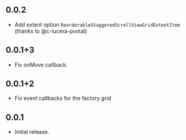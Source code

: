 ## 0.0.2

* Add extent option `ReorderableStaggeredScrollViewGridExtentItem` (thanks to @c-lucera-pvotal)

## 0.0.1+3

* Fix onMove callback.

## 0.0.1+2

* Fix event callbacks for the factory grid

## 0.0.1

* Initial release.
